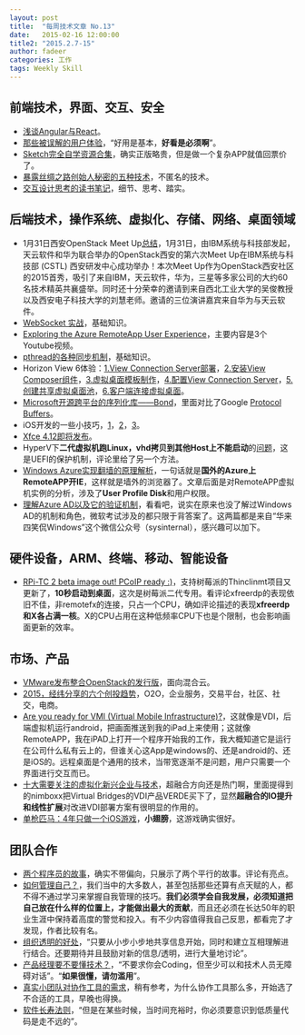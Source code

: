 ```yaml
---
layout: post
title:  "每周技术文章 No.13"
date:   2015-02-16 12:00:00
title2: "2015.2.7-15"
author: fadeer
categories: 工作
tags: Weekly Skill
---
```

前端技术，界面、交互、安全
----

* [浅谈Angular与React](http://jimliu.net/2015/02/05/angular-vs-react-in-shallow/)。
* [那些被误解的用户体验](http://www.woshipm.com/pmd/137708.html)，“好用是基本，**好看是必须啊**”。
* [Sketch完全自学资源合集](http://www.jianshu.com/p/41539444261c)，确实正版略贵，但是做一个复杂APP就值回票价了。
* [暴露丝绸之路创始人秘密的五种技术](http://www.solidot.org/story?sid=43042)，不匿名的技术。
* [交互设计思考的读书笔记](http://zhuanlan.zhihu.com/youwenwen/19949278)，细节、思考、踏实。

后端技术，操作系统、虚拟化、存储、网络、桌面领域
----

* 1月31日西安OpenStack Meet Up[总结](http://www.openstack.cn/p3192.html)，1月31日，由IBM系统与科技部发起，天云软件和华为联合举办的OpenStack西安的第六次Meet Up在IBM系统与科技部 (CSTL) 西安研发中心成功举办！本次Meet Up作为OpenStack西安社区的2015首秀，吸引了来自IBM，天云软件，华为，三星等多家公司的大约60名技术精英共襄盛举。同时还十分荣幸的邀请到来自西北工业大学的吴俊教授以及西安电子科技大学的刘慧老师。邀请的三位演讲嘉宾来自华为与天云软件。
* [WebSocket 实战](http://www.ibm.com/developerworks/cn/java/j-lo-WebSocket/index.html?ca=drs-)，基础知识。
* [Exploring the Azure RemoteApp User Experience](http://blogs.msdn.com/b/rds/archive/2015/02/02/exploring-the-azure-remoteapp-user-experience.aspx)，主要内容是3个Youtube视频。
* [pthread的各种同步机制](http://casatwy.com/pthreadde-ge-chong-tong-bu-ji-zhi.html)，基础知识。
* Horizon View 6体验：[1.View Connection Server部署](http://rdsrv.blog.51cto.com/2996778/1613687)，[2.安装View Composer组件](http://rdsrv.blog.51cto.com/2996778/1613693)，[3.虚拟桌面模板制作](http://rdsrv.blog.51cto.com/2996778/1613697)，[4.配置View Connection Server](http://rdsrv.blog.51cto.com/2996778/1613700)，[5.创建共享虚拟桌面池](http://rdsrv.blog.51cto.com/2996778/1613708)，[6.客户端连接虚拟桌面](http://rdsrv.blog.51cto.com/2996778/1613709)。
* [Microsoft开源跨平台的序列化库——Bond](http://www.infoq.com/cn/news/2015/02/MicrosoftBond)，里面对比了Google [Protocol Buffers](https://developers.google.com/protocol-buffers/docs/overview)。
* iOS开发的一些小技巧，[1](http://www.jianshu.com/p/50b63a221f09)，[2](http://www.jianshu.com/p/08f194e9904c)，[3](http://www.jianshu.com/p/f547eb0368c4)。
* [Xfce 4.12即将发布](http://www.solidot.org/story?sid=43000)。
* HyperV下**二代虚拟机跑Linux，vhd拷贝到其他Host上不能启动**的[问题](http://blogs.msdn.com/b/virtual_pc_guy/archive/2015/02/11/copying-the-vhd-of-a-generation-2-linux-vm-and-not-booting-afterwards.aspx)，这是UEFI的保护机制，评论里给了另一个方法。
* [Windows Azure实现翻墙的原理解析](http://mp.weixin.qq.com/s?__biz=MzA3NTM1MzE4Nw==&mid=202736755&idx=1&sn=f63602f96eb2dec3e6ff26bc0d03a4b0)，一句话就是**国外的Azure上RemoteAPP开IE**，这样就是墙外的浏览器了。文章后面是对RemoteAPP虚拟机实例的分析，涉及了**User Profile Disk**和用户权限。
* [理解Azure AD以及它的验证机制](http://mp.weixin.qq.com/s?__biz=MzA3NTM1MzE4Nw==&mid=202743842&idx=1&sn=8fa4610b31583392dc356605592bc6fa#rd)，看看吧，说实在原来也没了解过Windows AD的机制和角色，微软考试涉及的都只限于背答案了。这两篇都是来自“华来四笑侃Windows”这个微信公众号（sysinternal），感兴趣可以加下。

硬件设备，ARM、终端、移动、智能设备
----

* [RPi-TC 2 beta image out! PCoIP ready :)](http://rpitc.blogspot.jp/2015/02/rpi-tc-2-beta-image-out-pcoip-ready.html)，支持树莓派的Thinclinmt项目又更新了，**10秒启动到桌面**，这次是树莓派二代专用。看评论xfreerdp的表现依旧不佳，非remotefx的连接，只占一个CPU，确如评论描述的表现**xfreerdp和X各占满一核**。X的CPU占用在这种低频率CPU下也是个限制，也会影响画面更新的效率。

市场、产品
----

* [VMware发布整合OpenStack的发行版](https://www.mirantis.com/openstack-portal/external-news/onecloud-rule-vmware-releases-openstack-distro-goes-hybrid)，面向混合云。
* [2015，经纬分享的六个创投趋势](http://www.woshipm.com/it/137609.html)，O2O，企业服务，交易平台，社区、社交，电商。
* [Are you ready for VMI (Virtual Mobile Infrastructure)?](http://www.brianmadden.com/blogs/brianmadden/archive/2015/02/11/are-you-ready-for-vmi-virtual-mobile-infrastructure-it-s-like-vdi-but-for-remoting-mobile-oses.aspx)，这就像是VDI，后端虚拟机运行android，把画面推送到我的iPad上来使用；这就像RemoteAPP，我在iPAD上打开一个程序开始我的工作，我大概知道它是运行在公司什么私有云上的，但谁关心这App是windows的、还是android的、还是iOS的。远程桌面是个通用的技术，当带宽逐渐不是问题，用户只需要一个界面进行交互而已。
* [十大需要关注的虚拟化新兴企业与技术](http://server.zdnet.com.cn/server/2015/0210/3046298.shtml)，超融合方向还是热门啊，里面提得到的nimboxx把Virtual Bridges的VDI产品VERDE买下了，显然**超融合的IO提升和线性扩展**对改进VDI部署方案有很明显的作用的。
* [单枪匹马：4年只做一个iOS游戏](http://www.techug.com/tiny-wings)，**小翅膀**，这游戏确实很好。

团队合作
----

* [两个程序员的故事](http://www.vaikan.com/the-parable-of-the-two-programmers/)，确实不带偏向，只展示了两个平行的故事。评论有亮点。
* [如何管理自己？](http://www.woshipm.com/zhichang/136374.html)，我们当中的大多数人，甚至包括那些还算有点天赋的人，都不得不通过学习来掌握自我管理的技巧。**我们必须学会自我发展，必须知道把自己放在什么样的位置上，才能做出最大的贡献**，而且还必须在长达50年的职业生涯中保持着高度的警觉和投入。有不少内容值得我自己反思，都看完了才发现，作者比较有名。
* [组织透明的好处](http://www.infoq.com/cn/news/2015/02/benefits-transparency)，“只要从小步小步地共享信息开始，同时和建立互相理解进行结合。还要期待并且鼓励对新的信息/透明，进行大量地讨论”。
* [产品经理要不要懂技术？](http://www.woshipm.com/pmd/137723.html)，“不要求你会Coding，但至少可以和技术人员无障碍对话”。“**如果很懂，请勿滥用**”。
* [真实小团队对协作工具的需求](http://www.woshipm.com/it/136804.html)，稍有参考，为什么协作工具那么多，开始选了不合适的工具，早晚也得换。
* [软件长寿法则](http://www.techug.com/the-7-rules-for-writing-software-that-wont-die-when-you-do)，“但是在某些时候，当时间充裕时，你必须要意识到低质量代码是走不远的”。

